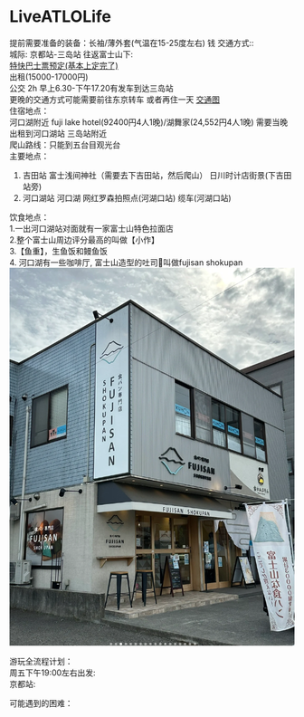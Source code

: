 # LiveATLOLife 
提前需要准备的装备：长袖/薄外套(气温在15-25度左右)   钱
交通方式::  
城际: 京都站-三岛站 
往返富士山下:   
[特快巴士票预定(基本上定完了)](https://sekitori.jp/zh-CHS/apps/results/)  
出租(15000-17000円)   
公交 2h 早上6.30-下午17.20有发车到达三岛站  
更晚的交通方式可能需要前往东京转车 或者再住一天
[交通图](https://www.yamanashi-kankou.jp/fujisanwatcher/cn/route/index.html)  
住宿地点：  
河口湖附近 fuji lake hotel(92400円4人1晚)/湖舞家(24,552円4人1晚)   需要当晚出租到河口湖站 
三岛站附近   
爬山路线：只能到五台目观光台   
主要地点：  
1. 吉田站 富士浅间神社（需要去下吉田站，然后爬山）  日川时计店街景(下吉田站旁)   
2. 河口湖站 河口湖 网红罗森拍照点(河湖口站) 缆车(河湖口站) 

饮食地点：  
1.一出河口湖站对面就有一家富士山特色拉面店  
2.整个富士山周边评分最高的叫做【小作】  
3.【鱼重】，生鱼饭和鳗鱼饭  
4. 河口湖有一些咖啡厅, 富士山造型的吐司🍞叫做fujisan shokupan  
![Image text](https://github.com/WeiboMaoD4U/LiveATLOLife/blob/main/IMG/%E5%AF%8C%E5%A3%AB%E5%B1%B1%E9%9D%A2%E5%8C%85.png)

游玩全流程计划：  
周五下午19:00左右出发:  
京都站:  

可能遇到的困难：

